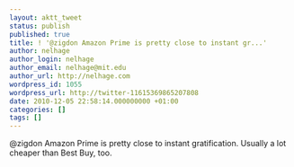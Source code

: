```yaml
---
layout: aktt_tweet
status: publish
published: true
title: ! '@zigdon Amazon Prime is pretty close to instant gr...'
author: nelhage
author_login: nelhage
author_email: nelhage@mit.edu
author_url: http://nelhage.com
wordpress_id: 1055
wordpress_url: http://twitter-11615369865207808
date: 2010-12-05 22:58:14.000000000 +01:00
categories: []
tags: []
---
```

@zigdon Amazon Prime is pretty close to instant gratification. Usually a lot cheaper than Best Buy, too.
